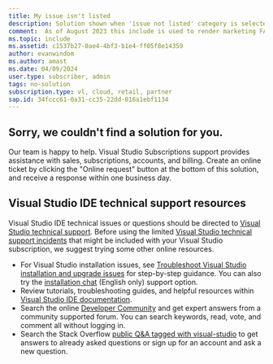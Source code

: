 ```yaml
---
title: My issue isn't listed 
description: Solution shown when 'issue not listed' category is selected or no solution is found.
comment:  As of August 2023 this include is used to render marketing FAQ content for VS Subscriptions in the following portals - VSCom, Manage, and My portals. It was not used for learn.microsoft.com content at that time. SMEs are Evan Windom and Larissa Crawford of Red Door Collaborative and Sharvari Dighe.
ms.topic: include
ms.assetid: c1537b27-0ae4-4bf3-b1e4-ff05f8e14359
author: evanwindom
ms.author: amast
ms.date: 04/09/2024
user.type: subscriber, admin
tags: no-solution
subscription.type: vl, cloud, retail, partner
sap.id: 34fccc61-0a31-cc35-22dd-016a1ebf1134
---
```


## Sorry, we couldn't find a solution for you. 

Our team is happy to help. Visual Studio Subscriptions support provides assistance with sales, subscriptions, accounts, and billing. Create an online ticket by clicking the "Online request" button at the bottom of this solution, and receive a response within one business day. 

## Visual Studio IDE technical support resources  

Visual Studio IDE technical issues or questions should be directed to [Visual Studio technical support](https://visualstudio.microsoft.com/vs/support/). Before using the limited [Visual Studio technical support incidents](https://learn.microsoft.com/visualstudio/subscriptions/vs-tech-support) that might be included with your Visual Studio subscription, we suggest trying some other online resources.

+ For Visual Studio installation issues, see [Troubleshoot Visual Studio installation and upgrade issues](https://learn.microsoft.com/visualstudio/install/troubleshooting-installation-issues) for step-by-step guidance. You can also try the [installation chat](https://visualstudio.microsoft.com/vs/support/#talktous) (English only) support option.
+ Review tutorials, troubleshooting guides, and helpful resources within [Visual Studio IDE documentation](https://learn.microsoft.com/visualstudio/ide/). 
+ Search the online [Developer Community](https://developercommunity.visualstudio.com/) and get expert answers from a community supported forum. You can search keywords, read, vote, and comment all without logging in. 
+ Search the Stack Overflow [public Q&A tagged with visual-studio](https://stackoverflow.com/questions/tagged/visual-studio?tab=Newest) to get answers to already asked questions or sign up for an account and ask a new question. 
